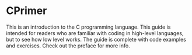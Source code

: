 CPrimer
=======

This is an introduction to the C programming language. This guide is intended for readers who are familiar with coding in high-level languages, but to see how low level works. The guide is complete with code examples and exercises. Check out the preface for more info.
